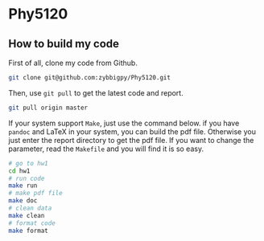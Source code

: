# Phy5120

## How to build my code

First of all, clone my code from Github.

```bash
git clone git@github.com:zybbigpy/Phy5120.git
```

Then, use `git pull` to get the latest code and report.

```bash
git pull origin master
```

If your system support `Make`, just use the command below. if you have `pandoc` and LaTeX in your system, you can build the pdf file. Otherwise you just enter the report directory to get the pdf file. If you want to change the parameter, read the `Makefile` and you will find it is so easy.

```bash
# go to hw1
cd hw1
# run code
make run
# make pdf file
make doc
# clean data
make clean
# format code
make format
```
